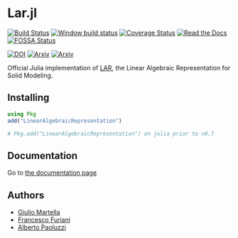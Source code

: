 # Lar.jl

[![Build Status](https://travis-ci.org/cvdlab/LinearAlgebraicRepresentation.jl.svg?branch=master)](https://travis-ci.org/cvdlab/LinearAlgebraicRepresentation.jl)
[![Window build status](https://ci.appveyor.com/api/projects/status/6hjh8qx2u4asr73a/branch/master?svg=true)](https://ci.appveyor.com/project/furio/linearalgebraicrepresentation-jl/branch/master)
[![Coverage Status](https://coveralls.io/repos/github/cvdlab/LinearAlgebraicRepresentation.jl/badge.svg?branch=master)](https://coveralls.io/github/cvdlab/LinearAlgebraicRepresentation.jl?branch=master)
[![Read the Docs](https://img.shields.io/readthedocs/pip.svg)](https://cvdlab.github.io/Lar.jl/)
[![FOSSA Status](https://app.fossa.io/api/projects/git%2Bgithub.com%2Fcvdlab%2FLinearAlgebraicRepresentation.jl.svg?type=shield)](https://app.fossa.io/projects/git%2Bgithub.com%2Fcvdlab%2FLinearAlgebraicRepresentation.jl?ref=badge_shield)

[![DOI](https://zenodo.org/badge/doi/10.1016/j.cad.2013.08.044.svg)](http://dx.doi.org/10.1016/j.cad.2013.08.044)
[![Arxiv](http://img.shields.io/badge/Arxiv-1704.00142-b31b1b.svg)](https://arxiv.org/abs/1704.00142)
[![Arxiv](http://img.shields.io/badge/Arxiv-1710.07819-b31b1b.svg)](https://arxiv.org/abs/1710.07819)


Official Julia implementation of [LAR](http://dx.doi.org/10.1016/j.cad.2013.08.044), the Linear Algebraic Representation for Solid Modeling.

## Installing

```julia
using Pkg
add("LinearAlgebraicRepresentation")

# Pkg.add("LinearAlgebraicRepresentation") on julia prior to v0.7
```

## Documentation

Go to [the documentation page](https://cvdlab.github.io/LinearAlgebraicRepresentation.jl/)

## Authors
* [Giulio Martella](https://github.com/giuliom95)
* [Francesco Furiani](https://github.com/furio)
* [Alberto Paoluzzi](https://github.com/apaoluzzi)
